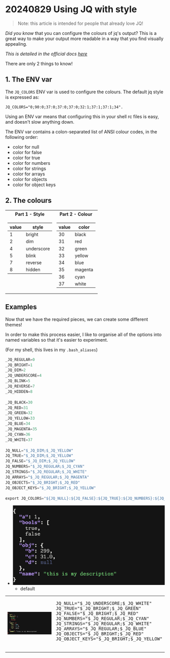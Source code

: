# 20240829 Using JQ with style

> Note: this article is intended for people that already love JQ!

*Did you know* that you can configure the colours of jq's output? This is a great way to make your output more readable in a way that you find visually appealing.

_This is detailed in the official docs [here](https://jqlang.github.io/jq/manual/#colors)_

There are only 2 things to know!

## 1. The ENV var

The `JQ_COLORS` ENV var is used to configure the colours. The default jq style is expressed as:

```shell
JQ_COLORS="0;90:0;37:0;37:0;37:0;32:1;37:1;37:1;34".
```

Using an ENV var means that configuring this in your shell rc files is easy, and doesn't slow anything down.

The ENV var contains a colon-separated list of ANSI colour codes, in the following order:

- color for null
- color for false
- color for true
- color for numbers
- color for strings
- color for arrays
- color for objects
- color for object keys

## 2. The colours

<table>
<tr>
    <th>Part 1 - Style</th>
    <th>Part 2 - Colour</th>
</tr>
<tr><td style='vertical-align: top'>

| value | style  |
|-------|--------|
| 1 | bright     |
| 2 | dim        |
| 4 | underscore |
| 5 | blink      |
| 7 | reverse    |
| 8 | hidden     |

</td><td style='vertical-align: top'>

| value | color   |
|-------|---------|
| 30    | black   |
| 31    | red     |
| 32    | green   |
| 33    | yellow  |
| 34    | blue    |
| 35    | magenta |
| 36    | cyan    |
| 37    | white   |

</td></tr>
</table>

## Examples

Now that we have the required pieces, we can create some different themes!

In order to make this process easier, I like to organise all of the options into named variables so that it's easier to experiment.

(For my shell, this lives in my `.bash_aliases`)

```python
_JQ_REGULAR=0
_JQ_BRIGHT=1
_JQ_DIM=2
_JQ_UNDERSCORE=4
_JQ_BLINK=5
_JQ_REVERSE=7
_JQ_HIDDEN=8

_JQ_BLACK=30
_JQ_RED=31
_JQ_GREEN=32
_JQ_YELLOW=33
_JQ_BLUE=34
_JQ_MAGENTA=35
_JQ_CYAN=36
_JQ_WHITE=37

JQ_NULL="$_JQ_DIM;$_JQ_YELLOW"
JQ_TRUE="$_JQ_DIM;$_JQ_YELLOW"
JQ_FALSE="$_JQ_DIM;$_JQ_YELLOW"
JQ_NUMBERS="$_JQ_REGULAR;$_JQ_CYAN"
JQ_STRINGS="$_JQ_REGULAR;$_JQ_WHITE"
JQ_ARRAYS="$_JQ_REGULAR;$_JQ_MAGENTA"
JQ_OBJECTS="$_JQ_BRIGHT;$_JQ_RED"
JQ_OBJECT_KEYS="$_JQ_BRIGHT;$_JQ_YELLOW"

export JQ_COLORS="${JQ_NULL}:${JQ_FALSE}:${JQ_TRUE}:${JQ_NUMBERS}:${JQ_STRINGS}:${JQ_ARRAYS}:${JQ_OBJECTS}:${JQ_OBJECT_KEYS}"
```

- ![alt text](image.png)
  - default
<table>
<tr>
<td> <img src=image-1.png> </td>
<td>
    <pre lang="python">
JQ_NULL="$_JQ_UNDERSCORE;$_JQ_WHITE"
JQ_TRUE="$_JQ_BRIGHT;$_JQ_GREEN"
JQ_FALSE="$_JQ_BRIGHT;$_JQ_RED"
JQ_NUMBERS="$_JQ_REGULAR;$_JQ_CYAN"
JQ_STRINGS="$_JQ_REGULAR;$_JQ_WHITE"
JQ_ARRAYS="$_JQ_REGULAR;$_JQ_BLUE"
JQ_OBJECTS="$_JQ_BRIGHT;$_JQ_RED"
JQ_OBJECT_KEYS="$_JQ_BRIGHT;$_JQ_YELLOW"
    </pre>
  </td>
  </tr>
  </table>